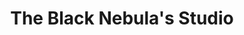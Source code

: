 ---
title: "The Black Nebula's Studio"
url: /montbeliard/the-black-nebulas-studio/
shop: tatouage
---